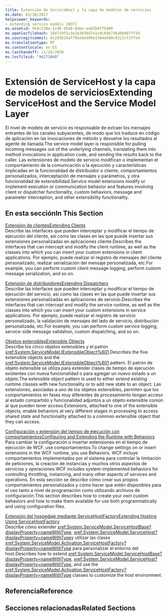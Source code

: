 ```yaml
---
title: Extensión de ServiceHost y la capa de modelos de servicios
ms.date: 03/30/2017
helpviewer_keywords:
- extending service models [WCF]
ms.assetid: 954c138a-1cd0-45a0-8abe-e4d2b8ff5400
ms.openlocfilehash: 184719f5c3e2e3830d7e1c9c69b73649b66fff34
ms.sourcegitcommit: bc293b14af795e0e999e3304dd40c0222cf2ffe4
ms.translationtype: MT
ms.contentlocale: es-ES
ms.lasthandoff: 11/26/2020
ms.locfileid: "96273040"
---
```

# <a name="extending-servicehost-and-the-service-model-layer"></a><span data-ttu-id="48e31-102">Extensión de ServiceHost y la capa de modelos de servicios</span><span class="sxs-lookup"><span data-stu-id="48e31-102">Extending ServiceHost and the Service Model Layer</span></span>

<span data-ttu-id="48e31-103">El nivel de modelo de servicio es responsable de extraer los mensajes entrantes de los canales subyacentes, de modo que los traduce en código de aplicación en las invocaciones de método y devuelve los resultados al agente de llamada.</span><span class="sxs-lookup"><span data-stu-id="48e31-103">The service model layer is responsible for pulling incoming messages out of the underlying channels, translating them into method invocations in application code, and sending the results back to the caller.</span></span> <span data-ttu-id="48e31-104">Las extensiones de modelo de servicio modifican o implementan el comportamiento de la comunicación o la ejecución y características implicadas en la funcionalidad de distribuidor o cliente, comportamientos personalizados, interceptación de mensajes y parámetros, y otra funcionalidad de extensibilidad.</span><span class="sxs-lookup"><span data-stu-id="48e31-104">Service model extensions modify or implement execution or communication behavior and features involving client or dispatcher functionality, custom behaviors, message and parameter interception, and other extensibility functionality.</span></span>  
  
## <a name="in-this-section"></a><span data-ttu-id="48e31-105">En esta sección</span><span class="sxs-lookup"><span data-stu-id="48e31-105">In This Section</span></span>  

 [<span data-ttu-id="48e31-106">Extensión de clientes</span><span class="sxs-lookup"><span data-stu-id="48e31-106">Extending Clients</span></span>](extending-clients.md)  
 <span data-ttu-id="48e31-107">Describe las interfaces que pueden interceptar y modificar el tiempo de ejecución del cliente, así como las clases en las que puede insertar sus extensiones personalizadas en aplicaciones cliente.</span><span class="sxs-lookup"><span data-stu-id="48e31-107">Describes the interfaces that can intercept and modify the client runtime, as well as the classes into which you can insert your custom extensions in client applications.</span></span> <span data-ttu-id="48e31-108">Por ejemplo, puede realizar el registro de mensajes del cliente personalizado, realizar serialización del mensaje personalizada, etc.</span><span class="sxs-lookup"><span data-stu-id="48e31-108">For example, you can perform custom client message logging, perform custom message serialization, and so on.</span></span>  
  
 [<span data-ttu-id="48e31-109">Extensión de distribuidores</span><span class="sxs-lookup"><span data-stu-id="48e31-109">Extending Dispatchers</span></span>](extending-dispatchers.md)  
 <span data-ttu-id="48e31-110">Describe las interfaces que pueden interceptar y modificar el tiempo de ejecución del servicio, así como las clases en las que puede insertar sus extensiones personalizadas en aplicaciones de servicio.</span><span class="sxs-lookup"><span data-stu-id="48e31-110">Describes the interfaces that can intercept and modify the service runtime, as well as the classes into which you can insert your custom extensions in service applications.</span></span> <span data-ttu-id="48e31-111">Por ejemplo, puede realizar el registro de servicio personalizado, la validación de mensajes del lado de servicio, distribución personalizada, etc.</span><span class="sxs-lookup"><span data-stu-id="48e31-111">For example, you can perform custom service logging, service-side message validation, custom dispatching, and so on.</span></span>  
  
 [<span data-ttu-id="48e31-112">Objetos extensibles</span><span class="sxs-lookup"><span data-stu-id="48e31-112">Extensible Objects</span></span>](extensible-objects.md)  
 <span data-ttu-id="48e31-113">Describe los cinco objetos extensibles y el patrón <xref:System.ServiceModel.IExtensibleObject%601>.</span><span class="sxs-lookup"><span data-stu-id="48e31-113">Describes the five extensible objects and the <xref:System.ServiceModel.IExtensibleObject%601> pattern.</span></span> <span data-ttu-id="48e31-114">El patrón de objeto extensible se utiliza para extender clases de tiempo de ejecución existentes con nueva funcionalidad o para agregar un nuevo estado a un objeto.</span><span class="sxs-lookup"><span data-stu-id="48e31-114">The extensible object pattern is used to either extend existing runtime classes with new functionality or to add new state to an object.</span></span> <span data-ttu-id="48e31-115">Las extensiones, asociadas a uno de los objetos extensibles, permiten que los comportamientos en fases muy diferentes de procesamiento tengan acceso al estado compartido y funcionalidad adjuntos a un objeto extensible común al que pueden tener acceso.</span><span class="sxs-lookup"><span data-stu-id="48e31-115">Extensions, attached to one of the extensible objects, enable behaviors at very different stages in processing to access shared state and functionality attached to a common extensible object that they can access.</span></span>  
  
 [<span data-ttu-id="48e31-116">Configuración y extensión del tiempo de ejecución con comportamientos</span><span class="sxs-lookup"><span data-stu-id="48e31-116">Configuring and Extending the Runtime with Behaviors</span></span>](configuring-and-extending-the-runtime-with-behaviors.md)  
 <span data-ttu-id="48e31-117">Para cambiar la configuración o insertar extensiones en el tiempo de ejecución de WCF, use comportamientos.</span><span class="sxs-lookup"><span data-stu-id="48e31-117">To change settings on or insert extensions in the WCF runtime, you use Behaviors.</span></span> <span data-ttu-id="48e31-118">WCF incluye comportamientos implementados por el sistema para controlar la limitación de peticiones, la creación de instancias y muchos otros aspectos de servicios y operaciones.</span><span class="sxs-lookup"><span data-stu-id="48e31-118">WCF includes system-implemented behaviors for controlling throttling, instancing, and many other aspects of services and operations.</span></span> <span data-ttu-id="48e31-119">En esta sección se describe cómo crear sus propios comportamientos personalizados y cómo hacer que estén disponibles para el uso tanto a nivel de programación como utilizando archivos de configuración.</span><span class="sxs-lookup"><span data-stu-id="48e31-119">This section describes how to create your own custom behaviors and how to make them available for use both programmatically and using configuration files.</span></span>  
  
 [<span data-ttu-id="48e31-120">Extensión del hospedaje mediante ServiceHostFactory</span><span class="sxs-lookup"><span data-stu-id="48e31-120">Extending Hosting Using ServiceHostFactory</span></span>](extending-hosting-using-servicehostfactory.md)  
 <span data-ttu-id="48e31-121">Describe cómo extender <xref:System.ServiceModel.ServiceHostBase?displayProperty=nameWithType>, <xref:System.ServiceModel.ServiceHost?displayProperty=nameWithType>y utilizar las clases <xref:System.ServiceModel.Activation.ServiceHostFactory?displayProperty=nameWithType> para personalizar el entorno del host.</span><span class="sxs-lookup"><span data-stu-id="48e31-121">Describes how to extend <xref:System.ServiceModel.ServiceHostBase?displayProperty=nameWithType>, <xref:System.ServiceModel.ServiceHost?displayProperty=nameWithType>, and use the <xref:System.ServiceModel.Activation.ServiceHostFactory?displayProperty=nameWithType> classes to customize the host environment.</span></span>  
  
## <a name="reference"></a><span data-ttu-id="48e31-122">Referencia</span><span class="sxs-lookup"><span data-stu-id="48e31-122">Reference</span></span>  
  
## <a name="related-sections"></a><span data-ttu-id="48e31-123">Secciones relacionadas</span><span class="sxs-lookup"><span data-stu-id="48e31-123">Related Sections</span></span>
